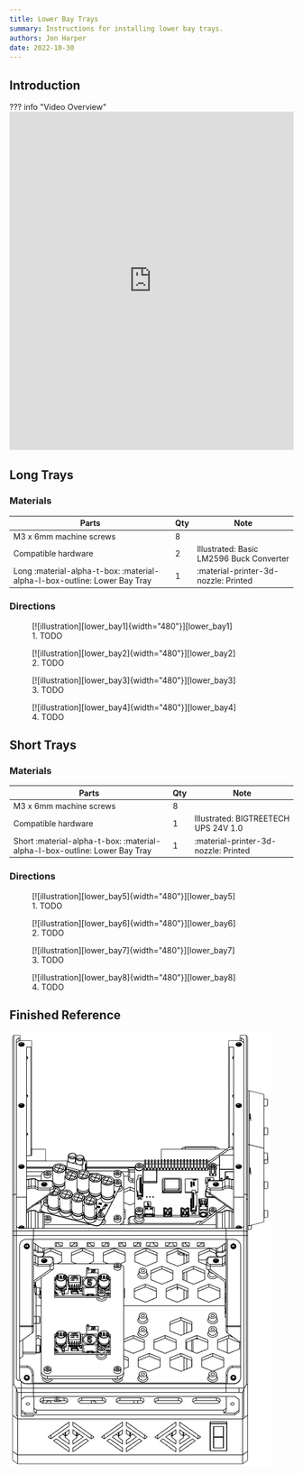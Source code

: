 ```yaml
---
title: Lower Bay Trays
summary: Instructions for installing lower bay trays.
authors: Jon Harper
date: 2022-10-30
---
```


## Introduction

??? info "Video Overview"
    <iframe src="https://jon-harper.github.io/OmniBox/video/0.9.9/lower_bay.mp4" frameborder="0" width="100%" height="600px" allowfullscreen></iframe>

## Long Trays

### Materials

| Parts                     | Qty | Note                            |
|---------------------------|-----|---------------------------------|
| M3 x 6mm machine screws   | 8   |                                 |
| Compatible hardware       | 2   | Illustrated: Basic LM2596 Buck Converter |
| Long :material-alpha-t-box: :material-alpha-l-box-outline: Lower Bay Tray | 1   | :material-printer-3d-nozzle: Printed |

### Directions
                                                            
<figure markdown>
  [![illustration][lower_bay1]{width="480"}][lower_bay1]
  <figcaption>1. TODO</figcaption>
</figure>

<figure markdown>
  [![illustration][lower_bay2]{width="480"}][lower_bay2]
  <figcaption>2. TODO</figcaption>
</figure>

<figure markdown>
  [![illustration][lower_bay3]{width="480"}][lower_bay3]
  <figcaption>3. TODO</figcaption>
</figure>

<figure markdown>
  [![illustration][lower_bay4]{width="480"}][lower_bay4]
  <figcaption>4. TODO</figcaption>
</figure>

## Short Trays

### Materials

| Parts                     | Qty | Note                            |
|---------------------------|-----|---------------------------------|
| M3 x 6mm machine screws   | 8   |                                 |
| Compatible hardware       | 1   | Illustrated: BIGTREETECH UPS 24V 1.0 |
| Short :material-alpha-t-box: :material-alpha-l-box-outline: Lower Bay Tray | 1   | :material-printer-3d-nozzle: Printed |

### Directions
                                                            
<figure markdown>
  [![illustration][lower_bay5]{width="480"}][lower_bay5]
  <figcaption>1. TODO</figcaption>
</figure>

<figure markdown>
  [![illustration][lower_bay6]{width="480"}][lower_bay6]
  <figcaption>2. TODO</figcaption>
</figure>

<figure markdown>
  [![illustration][lower_bay7]{width="480"}][lower_bay7]
  <figcaption>3. TODO</figcaption>
</figure>

<figure markdown>
  [![illustration][lower_bay8]{width="480"}][lower_bay8]
  <figcaption>4. TODO</figcaption>
</figure>

## Finished Reference

![illustration][lower_bay_final]

[lower_bay1]: ../img/assembly/trays/lower_bay/lower_bay1.png
[lower_bay2]: ../img/assembly/trays/lower_bay/lower_bay2.png
[lower_bay3]: ../img/assembly/trays/lower_bay/lower_bay3.png
[lower_bay4]: ../img/assembly/trays/lower_bay/lower_bay4.png
[lower_bay5]: ../img/assembly/trays/lower_bay/lower_bay5.png
[lower_bay6]: ../img/assembly/trays/lower_bay/lower_bay6.png
[lower_bay7]: ../img/assembly/trays/lower_bay/lower_bay7.png
[lower_bay8]: ../img/assembly/trays/lower_bay/lower_bay8.png
[lower_bay_final]: ../img/assembly/trays/lower_bay/lower_bay_final.png
[vid_lower_bay]: ../video/lower_bay.mp4